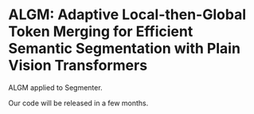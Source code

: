 # ALGM: Adaptive Local-then-Global Token Merging for Efficient Semantic Segmentation with Plain Vision Transformers
ALGM applied to Segmenter.

Our code will be released in a few months.
